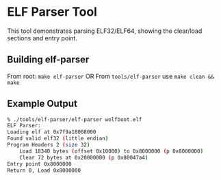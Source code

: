 # ELF Parser Tool

This tool demonstrates parsing ELF32/ELF64, showing the clear/load sections and entry point.

## Building elf-parser

From root: `make elf-parser`
OR
From `tools/elf-parser` use `make clean && make`

## Example Output

```sh
% ./tools/elf-parser/elf-parser wolfboot.elf
ELF Parser:
Loading elf at 0x7f9a18008000
Found valid elf32 (little endian)
Program Headers 2 (size 32)
	Load 18340 bytes (offset 0x10000) to 0x8000000 (p 0x8000000)
	Clear 72 bytes at 0x20000000 (p 0x80047a4)
Entry point 0x8000000
Return 0, Load 0x8000000
```
